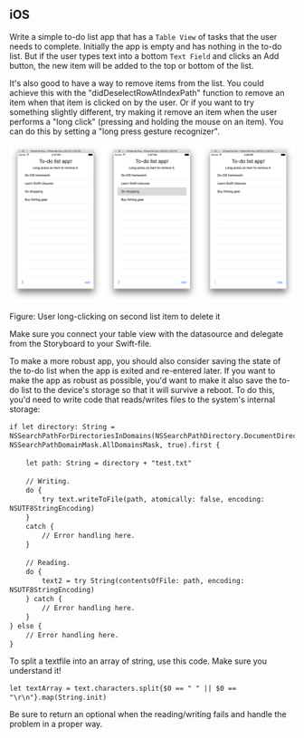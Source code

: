 ## iOS

Write a simple to-do list app that has a `Table View` of tasks that the user needs to complete. Initially the app is empty and has nothing in the to-do list. But if the user types text into a bottom `Text Field` and clicks an Add button, the new item will be added to the top or bottom of the list.

It's also good to have a way to remove items from the list. You could achieve this with the "didDeselectRowAtIndexPath" function to remove an item when that item is clicked on by the user. Or if you want to try something slightly different, try making it remove an item when the user performs a "long click" (pressing and holding the mouse on an item). You can do this by setting a "long press gesture recognizer".

![](todo_ios.png)

Figure: User long-clicking on second list item to delete it

Make sure you connect your table view with the datasource and delegate from the Storyboard to your Swift-file. 

To make a more robust app, you should also consider saving the state of the to-do list when the app is exited and re-entered later. If you want to make the app as robust as possible, you'd want to make it also save the to-do list to the device's storage so that it will survive a reboot. To do this, you'd need to write code that reads/writes files to the system's internal storage:

    if let directory: String = NSSearchPathForDirectoriesInDomains(NSSearchPathDirectory.DocumentDirectory, NSSearchPathDomainMask.AllDomainsMask, true).first {
        
        let path: String = directory + "test.txt"
        
        // Writing.
        do {
            try text.writeToFile(path, atomically: false, encoding: NSUTF8StringEncoding)
        }
        catch {
            // Error handling here.
        }
        
        // Reading.
        do {
            text2 = try String(contentsOfFile: path, encoding: NSUTF8StringEncoding)
        } catch {
            // Error handling here.
        }
    } else {
        // Error handling here.
    }

To split a textfile into an array of string, use this code. Make sure you understand it! 

	let textArray = text.characters.split{$0 == " " || $0 == "\r\n"}.map(String.init)

Be sure to return an optional when the reading/writing fails and handle the problem in a proper way. 
